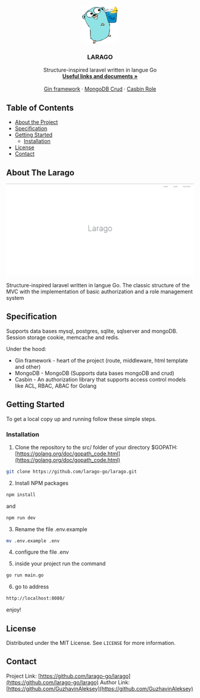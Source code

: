 



<!-- PROJECT LOGO -->
<br />
<p align="center">

  <a href="https://github.com/larago-go/larago">
    <img src="larago-logo_git.png" alt="Logo" width="100" height="100">
  </a>

  <h3 align="center">LARAGO</h3>

  <p align="center">
    Structure-inspired laravel written in langue Go
    <br />
    <a href="https://github.com/larago-go/larago"><strong>Useful links and documents »</strong></a>
    <br />
    <br />
    <a href="https://github.com/gin-gonic/gin">Gin framework</a>
    ·
    <a href="https://docs.mongodb.com/manual/crud/">MongoDB Crud</a>
    ·
    <a href="https://github.com/casbin/casbin">Casbin Role</a>
  </p>
</p>



<!-- TABLE OF CONTENTS -->
## Table of Contents

* [About the Project](#about-the-project)
* [Specification](#specification)
* [Getting Started](#getting-started)
  * [Installation](#installation)
* [License](#license)
* [Contact](#contact)



<!-- ABOUT THE PROJECT -->
## About The Larago
![Product Name Screen Shot][product-screenshot]

Structure-inspired laravel written in langue Go. The classic structure of the MVC with the implementation of basic authorization and a role management system
 

<!-- Specification -->
## Specification

Supports data bases mysql, postgres, sqlite, sqlserver and mongoDB. Session storage cookie, memcache and redis.

Under the hood:

* Gin framework - heart of the project (route, middleware, html template and other) 
* MongoDB - MongoDB (Supports data bases mongoDB and crud)
* Casbin - An authorization library that supports access control models like ACL, RBAC, ABAC for Golang



<!-- GETTING STARTED -->
## Getting Started

To get a local copy up and running follow these simple steps.



### Installation

1. Clone the repository to the src/ folder of your directory $GOPATH: [https://golang.org/doc/gopath_code.html](https://golang.org/doc/gopath_code.html)

```sh
git clone https://github.com/larago-go/larago.git
```
2. Install NPM packages
```sh
npm install
```
and
```sh
npm run dev
```
3. Rename the file .env.example
```sh
mv .env.example .env
```

4. configure the file .env

5. inside your project run the command
```sh
go run main.go
```

6. go to address
```sh
http://localhost:8080/
```
enjoy!


<!-- LICENSE -->
## License

Distributed under the MIT License. See `LICENSE` for more information.



<!-- CONTACT -->
## Contact


Project Link: [https://github.com/larago-go/larago](https://github.com/larago-go/larago)
Author Link: [https://github.com/GuzhavinAleksey](https://github.com/GuzhavinAleksey)

<!-- IMAGES -->

[product-screenshot]: larago_git.png
